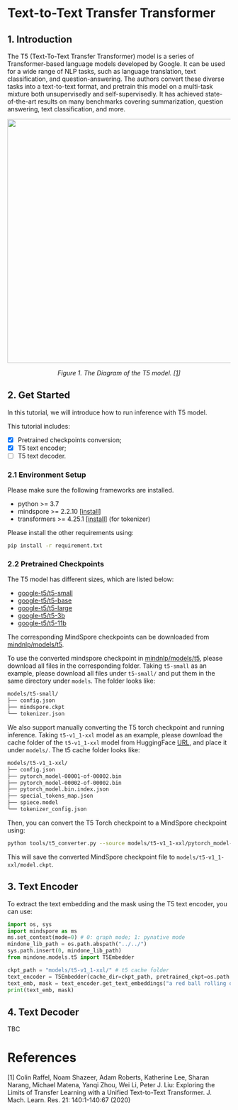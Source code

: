 # Text-to-Text Transfer Transformer

## 1. Introduction

The T5 (Text-To-Text Transfer Transformer) model is a series of Transformer-based language models developed by Google. It can be used for a wide range of NLP tasks, such as language translation, text classification, and question-answering. The authors convert these diverse tasks into a text-to-text format, and pretrain this model on a multi-task mixture both unsupervisedly and self-supervisedly. It has achieved state-of-the-art results on many benchmarks covering summarization, question answering, text classification, and more.


<p align="center">
  <img src="https://raw.githubusercontent.com/wtomin/mindone-assets/main/t5/T5-diagram.PNG" width=550 />
</p>
<p align="center">
  <em> Figure 1. The Diagram of the T5 model. [<a href="#references">1</a>] </em>
</p>


## 2. Get Started
In this tutorial, we will introduce how to run inference with T5 model.

This tutorial includes:
- [x] Pretrained checkpoints conversion;
- [x] T5 text encoder;
- [ ] T5 text decoder.

### 2.1 Environment Setup


Please make sure the following frameworks are installed.

- python >= 3.7
- mindspore >= 2.2.10  [[install](https://www.mindspore.cn/install)]
- transformers >= 4.25.1 [[install](https://github.com/huggingface/transformers)] (for tokenizer)

Please install the other requirements using:
```bash
pip install -r requirement.txt
```
### 2.2 Pretrained Checkpoints

The T5 model has different sizes, which are listed below:

- [google-t5/t5-small](https://huggingface.co/google-t5/t5-small)
- [google-t5/t5-base](https://huggingface.co/google-t5/t5-base)
- [google-t5/t5-large](https://huggingface.co/google-t5/t5-large)
- [google-t5/t5-3b](https://huggingface.co/google-t5/t5-3b)
- [google-t5/t5-11b](https://huggingface.co/google-t5/t5-11b)

The corresponding MindSpore checkpoints can be downloaded from [mindnlp/models/t5](https://download-mindspore.osinfra.cn/toolkits/mindnlp/models/t5/).

To use the converted mindspore checkpoint in [mindnlp/models/t5](https://download-mindspore.osinfra.cn/toolkits/mindnlp/models/t5/), please download all files in the corresponding folder. Taking `t5-small` as an example, please download all files under `t5-small/` and put them in the same directory under `models`. The folder looks like:

```bash
models/t5-small/
├── config.json
├── mindspore.ckpt
└── tokenizer.json
```

We also support manually converting the T5 torch checkpoint and running inference. Taking `t5-v1_1-xxl` model as an example, please download the cache folder of the `t5-v1_1-xxl` model from HuggingFace [URL](https://huggingface.co/DeepFloyd/t5-v1_1-xxl/tree/main), and place it under `models/`. The t5 cache folder looks like:

```bash
models/t5-v1_1-xxl/
├── config.json
├── pytorch_model-00001-of-00002.bin
├── pytorch_model-00002-of-00002.bin
├── pytorch_model.bin.index.json
├── special_tokens_map.json
├── spiece.model
└── tokenizer_config.json
```

Then, you can convert the T5 Torch checkpoint to a MindSpore checkpoint using:

```bash
python tools/t5_converter.py --source models/t5-v1_1-xxl/pytorch_model-00001-of-00002.bin  models/t5-v1_1-xxl/pytorch_model-00002-of-00002.bin --target models/t5-v1_1-xxl/model.ckpt
```
This will save the converted MindSpore checkpoint file to `models/t5-v1_1-xxl/model.ckpt`.

## 3. Text Encoder

To extract the text embedding and the mask using the T5 text encoder, you can use:

```python
import os, sys
import mindspore as ms
ms.set_context(mode=0) # 0: graph mode; 1: pynative mode
mindone_lib_path = os.path.abspath("../../")
sys.path.insert(0, mindone_lib_path)
from mindone.models.t5 import T5Embedder

ckpt_path = "models/t5-v1_1-xxl/" # t5 cache folder
text_encoder = T5Embedder(cache_dir=ckpt_path, pretrained_ckpt=os.path.join(ckpt_path, "model.ckpt"))
text_emb, mask = text_encoder.get_text_embeddings("a red ball rolling on the ground.")
print(text_emb, mask)
```

## 4. Text Decoder

TBC


# References

[1] Colin Raffel, Noam Shazeer, Adam Roberts, Katherine Lee, Sharan Narang, Michael Matena, Yanqi Zhou, Wei Li, Peter J. Liu: Exploring the Limits of Transfer Learning with a Unified Text-to-Text Transformer. J. Mach. Learn. Res. 21: 140:1-140:67 (2020)
